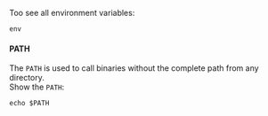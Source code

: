 Too see all environment variables:
```
env
```

#### PATH

The `PATH` is used to call binaries without the complete path from any directory.\
Show the `PATH`:
```
echo $PATH
```
